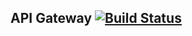 ## API Gateway [![Build Status](https://travis-ci.com/ffadilaputra/lsp-api-gateway.svg?branch=master)](https://travis-ci.com/ffadilaputra/lsp-api-gateway)

